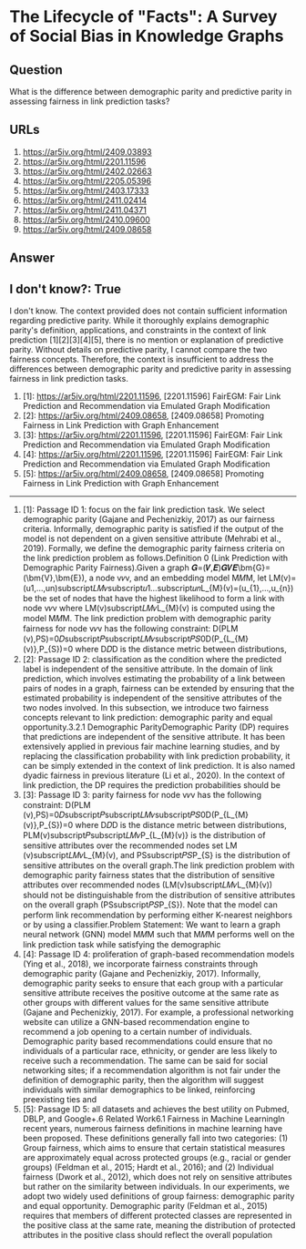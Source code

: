 # The Lifecycle of "Facts": A Survey of Social Bias in Knowledge Graphs

## Question

What is the difference between demographic parity and predictive parity in assessing fairness in link prediction tasks?

## URLs

1. https://ar5iv.org/html/2409.03893
2. https://ar5iv.org/html/2201.11596
3. https://ar5iv.org/html/2402.02663
4. https://ar5iv.org/html/2205.05396
5. https://ar5iv.org/html/2403.17333
6. https://ar5iv.org/html/2411.02414
7. https://ar5iv.org/html/2411.04371
8. https://ar5iv.org/html/2410.09600
9. https://ar5iv.org/html/2409.08658

## Answer

## I don't know?: True

I don't know. The context provided does not contain sufficient information regarding predictive parity. While it thoroughly explains demographic parity's definition, applications, and constraints in the context of link prediction [1][2][3][4][5], there is no mention or explanation of predictive parity. Without details on predictive parity, I cannot compare the two fairness concepts. Therefore, the context is insufficient to address the differences between demographic parity and predictive parity in assessing fairness in link prediction tasks.

1. [1]:  https://ar5iv.org/html/2201.11596, [2201.11596] FairEGM: Fair Link Prediction and Recommendation via Emulated Graph Modification
2. [2]:  https://ar5iv.org/html/2409.08658, [2409.08658] Promoting Fairness in Link Prediction with Graph Enhancement
3. [3]:  https://ar5iv.org/html/2201.11596, [2201.11596] FairEGM: Fair Link Prediction and Recommendation via Emulated Graph Modification
4. [4]:  https://ar5iv.org/html/2201.11596, [2201.11596] FairEGM: Fair Link Prediction and Recommendation via Emulated Graph Modification
5. [5]:  https://ar5iv.org/html/2409.08658, [2409.08658] Promoting Fairness in Link Prediction with Graph Enhancement
---
1. [1]:  Passage ID 1: focus on the fair link prediction task. We select demographic parity (Gajane and Pechenizkiy, 2017) as our fairness criteria. Informally, demographic parity is satisfied if the output of the model is not dependent on a given sensitive attribute (Mehrabi et al., 2019). Formally, we define the demographic parity fairness criteria on the link prediction problem as follows.Definition 0 (Link Prediction with Demographic Parity Fairness).Given a graph 𝑮=(𝑽,𝑬)𝑮𝑽𝑬\bm{G}=(\bm{V},\bm{E}), a node v𝑣v, and an embedding model M𝑀M, let LM​(v)=(u1,…,un)subscript𝐿𝑀𝑣subscript𝑢1…subscript𝑢𝑛L_{M}(v)=(u_{1},...,u_{n}) be the set of nodes that have the highest likelihood to form a link with node v𝑣v where LM​(v)subscript𝐿𝑀𝑣L_{M}(v) is computed using the model M𝑀M. The link prediction problem with demographic parity fairness for node v𝑣v has the following constraint: D​(PLM​(v),PS)=0𝐷subscript𝑃subscript𝐿𝑀𝑣subscript𝑃𝑆0D(P_{L_{M}(v)},P_{S})=0 where D𝐷D is the distance metric between distributions,
2. [2]:  Passage ID 2: classification as the condition where the predicted label is independent of the sensitive attribute. In the domain of link prediction, which involves estimating the probability of a link between pairs of nodes in a graph, fairness can be extended by ensuring that the estimated probability is independent of the sensitive attributes of the two nodes involved. In this subsection, we introduce two fairness concepts relevant to link prediction: demographic parity and equal opportunity.3.2.1 Demographic ParityDemographic Parity (DP) requires that predictions are independent of the sensitive attribute. It has been extensively applied in previous fair machine learning studies, and by replacing the classification probability with link prediction probability, it can be simply extended in the context of link prediction. It is also named dyadic fairness in previous literature (Li et al., 2020). In the context of link prediction, the DP requires the prediction probabilities should be
3. [3]:  Passage ID 3: parity fairness for node v𝑣v has the following constraint: D​(PLM​(v),PS)=0𝐷subscript𝑃subscript𝐿𝑀𝑣subscript𝑃𝑆0D(P_{L_{M}(v)},P_{S})=0 where D𝐷D is the distance metric between distributions, PLM​(v)subscript𝑃subscript𝐿𝑀𝑣P_{L_{M}(v)} is the distribution of sensitive attributes over the recommended nodes set LM​(v)subscript𝐿𝑀𝑣L_{M}(v), and PSsubscript𝑃𝑆P_{S} is the distribution of sensitive attributes on the overall graph.The link prediction problem with demographic parity fairness states that the distribution of sensitive attributes over recommended nodes (LM​(v)subscript𝐿𝑀𝑣L_{M}(v)) should not be distinguishable from the distribution of sensitive attributes on the overall graph (PSsubscript𝑃𝑆P_{S}). Note that the model can perform link recommendation by performing either K-nearest neighbors or by using a classifier.Problem Statement: We want to learn a graph neural network (GNN) model M𝑀M such that M𝑀M performs well on the link prediction task while satisfying the demographic
4. [4]:  Passage ID 4: proliferation of graph-based recommendation models (Ying et al., 2018), we incorporate fairness constraints through demographic parity (Gajane and Pechenizkiy, 2017). Informally, demographic parity seeks to ensure that each group with a particular sensitive attribute receives the positive outcome at the same rate as other groups with different values for the same sensitive attribute (Gajane and Pechenizkiy, 2017). For example, a professional networking website can utilize a GNN-based recommendation engine to recommend a job opening to a certain number of individuals. Demographic parity based recommendations could ensure that no individuals of a particular race, ethnicity, or gender are less likely to receive such a recommendation. The same can be said for social networking sites; if a recommendation algorithm is not fair under the definition of demographic parity, then the algorithm will suggest individuals with similar demographics to be linked, reinforcing preexisting ties and
5. [5]:  Passage ID 5: all datasets and achieves the best utility on Pubmed, DBLP, and Google+.6 Related Work6.1 Fairness in Machine LearningIn recent years, numerous fairness definitions in machine learning have been proposed. These definitions generally fall into two categories: (1) Group fairness, which aims to ensure that certain statistical measures are approximately equal across protected groups (e.g., racial or gender groups) (Feldman et al., 2015; Hardt et al., 2016); and (2) Individual fairness (Dwork et al., 2012), which does not rely on sensitive attributes but rather on the similarity between individuals. In our experiments, we adopt two widely used definitions of group fairness: demographic parity and equal opportunity. Demographic parity (Feldman et al., 2015) requires that members of different protected classes are represented in the positive class at the same rate, meaning the distribution of protected attributes in the positive class should reflect the overall population